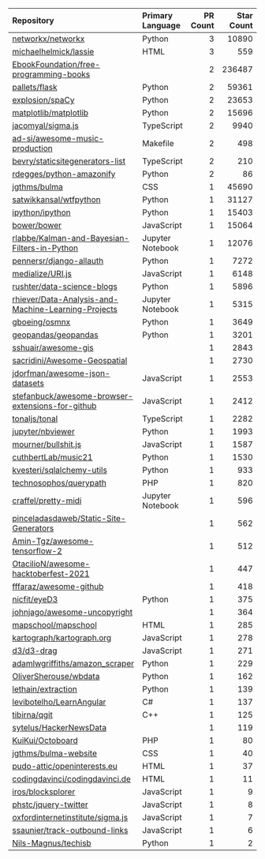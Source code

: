 | Repository | Primary Language | PR Count | Star Count |
| :-- | :-- | --: | --: |
| [networkx/networkx](https://github.com/networkx/networkx) | Python | 3 | 10890 |
| [michaelhelmick/lassie](https://github.com/michaelhelmick/lassie) | HTML | 3 | 559 |
| [EbookFoundation/free-programming-books](https://github.com/EbookFoundation/free-programming-books) |  | 2 | 236487 |
| [pallets/flask](https://github.com/pallets/flask) | Python | 2 | 59361 |
| [explosion/spaCy](https://github.com/explosion/spaCy) | Python | 2 | 23653 |
| [matplotlib/matplotlib](https://github.com/matplotlib/matplotlib) | Python | 2 | 15696 |
| [jacomyal/sigma.js](https://github.com/jacomyal/sigma.js) | TypeScript | 2 | 9940 |
| [ad-si/awesome-music-production](https://github.com/ad-si/awesome-music-production) | Makefile | 2 | 498 |
| [bevry/staticsitegenerators-list](https://github.com/bevry/staticsitegenerators-list) | TypeScript | 2 | 210 |
| [rdegges/python-amazonify](https://github.com/rdegges/python-amazonify) | Python | 2 | 86 |
| [jgthms/bulma](https://github.com/jgthms/bulma) | CSS | 1 | 45690 |
| [satwikkansal/wtfpython](https://github.com/satwikkansal/wtfpython) | Python | 1 | 31127 |
| [ipython/ipython](https://github.com/ipython/ipython) | Python | 1 | 15403 |
| [bower/bower](https://github.com/bower/bower) | JavaScript | 1 | 15064 |
| [rlabbe/Kalman-and-Bayesian-Filters-in-Python](https://github.com/rlabbe/Kalman-and-Bayesian-Filters-in-Python) | Jupyter Notebook | 1 | 12076 |
| [pennersr/django-allauth](https://github.com/pennersr/django-allauth) | Python | 1 | 7272 |
| [medialize/URI.js](https://github.com/medialize/URI.js) | JavaScript | 1 | 6148 |
| [rushter/data-science-blogs](https://github.com/rushter/data-science-blogs) | Python | 1 | 5896 |
| [rhiever/Data-Analysis-and-Machine-Learning-Projects](https://github.com/rhiever/Data-Analysis-and-Machine-Learning-Projects) | Jupyter Notebook | 1 | 5315 |
| [gboeing/osmnx](https://github.com/gboeing/osmnx) | Python | 1 | 3649 |
| [geopandas/geopandas](https://github.com/geopandas/geopandas) | Python | 1 | 3201 |
| [sshuair/awesome-gis](https://github.com/sshuair/awesome-gis) |  | 1 | 2843 |
| [sacridini/Awesome-Geospatial](https://github.com/sacridini/Awesome-Geospatial) |  | 1 | 2730 |
| [jdorfman/awesome-json-datasets](https://github.com/jdorfman/awesome-json-datasets) | JavaScript | 1 | 2553 |
| [stefanbuck/awesome-browser-extensions-for-github](https://github.com/stefanbuck/awesome-browser-extensions-for-github) | JavaScript | 1 | 2412 |
| [tonaljs/tonal](https://github.com/tonaljs/tonal) | TypeScript | 1 | 2282 |
| [jupyter/nbviewer](https://github.com/jupyter/nbviewer) | Python | 1 | 1993 |
| [mourner/bullshit.js](https://github.com/mourner/bullshit.js) | JavaScript | 1 | 1587 |
| [cuthbertLab/music21](https://github.com/cuthbertLab/music21) | Python | 1 | 1530 |
| [kvesteri/sqlalchemy-utils](https://github.com/kvesteri/sqlalchemy-utils) | Python | 1 | 933 |
| [technosophos/querypath](https://github.com/technosophos/querypath) | PHP | 1 | 820 |
| [craffel/pretty-midi](https://github.com/craffel/pretty-midi) | Jupyter Notebook | 1 | 596 |
| [pinceladasdaweb/Static-Site-Generators](https://github.com/pinceladasdaweb/Static-Site-Generators) |  | 1 | 562 |
| [Amin-Tgz/awesome-tensorflow-2](https://github.com/Amin-Tgz/awesome-tensorflow-2) |  | 1 | 512 |
| [OtacilioN/awesome-hacktoberfest-2021](https://github.com/OtacilioN/awesome-hacktoberfest-2021) |  | 1 | 447 |
| [fffaraz/awesome-github](https://github.com/fffaraz/awesome-github) |  | 1 | 418 |
| [nicfit/eyeD3](https://github.com/nicfit/eyeD3) | Python | 1 | 375 |
| [johnjago/awesome-uncopyright](https://github.com/johnjago/awesome-uncopyright) |  | 1 | 364 |
| [mapschool/mapschool](https://github.com/mapschool/mapschool) | HTML | 1 | 285 |
| [kartograph/kartograph.org](https://github.com/kartograph/kartograph.org) | JavaScript | 1 | 278 |
| [d3/d3-drag](https://github.com/d3/d3-drag) | JavaScript | 1 | 271 |
| [adamlwgriffiths/amazon_scraper](https://github.com/adamlwgriffiths/amazon_scraper) | Python | 1 | 229 |
| [OliverSherouse/wbdata](https://github.com/OliverSherouse/wbdata) | Python | 1 | 162 |
| [lethain/extraction](https://github.com/lethain/extraction) | Python | 1 | 139 |
| [levibotelho/LearnAngular](https://github.com/levibotelho/LearnAngular) | C# | 1 | 137 |
| [tibirna/qgit](https://github.com/tibirna/qgit) | C++ | 1 | 125 |
| [sytelus/HackerNewsData](https://github.com/sytelus/HackerNewsData) |  | 1 | 119 |
| [KuiKui/Octoboard](https://github.com/KuiKui/Octoboard) | PHP | 1 | 80 |
| [jgthms/bulma-website](https://github.com/jgthms/bulma-website) | CSS | 1 | 40 |
| [pudo-attic/openinterests.eu](https://github.com/pudo-attic/openinterests.eu) | HTML | 1 | 37 |
| [codingdavinci/codingdavinci.de](https://github.com/codingdavinci/codingdavinci.de) | HTML | 1 | 11 |
| [iros/blocksplorer](https://github.com/iros/blocksplorer) | JavaScript | 1 | 9 |
| [phstc/jquery-twitter](https://github.com/phstc/jquery-twitter) | JavaScript | 1 | 8 |
| [oxfordinternetinstitute/sigma.js](https://github.com/oxfordinternetinstitute/sigma.js) | JavaScript | 1 | 7 |
| [ssaunier/track-outbound-links](https://github.com/ssaunier/track-outbound-links) | JavaScript | 1 | 6 |
| [Nils-Magnus/techisb](https://github.com/Nils-Magnus/techisb) | Python | 1 | 2 |
